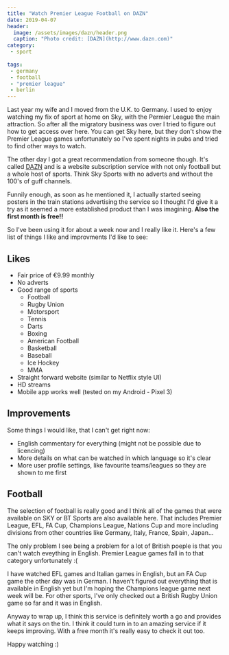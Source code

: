 ```yaml
---
title: "Watch Premier League Football on DAZN"
date: 2019-04-07
header:
  image: /assets/images/dazn/header.png
  caption: "Photo credit: [DAZN](http://www.dazn.com)"
category:
 - sport
 
tags:
 - germany
 - football
 - "premier league"
 - berlin
---
```


Last year my wife and I moved from the U.K. to Germany. I used to enjoy watching my fix of sport at home on Sky, with the Permier League the main attraction. So after all the migratory business was over I tried to figure out how to get access over here. You can get Sky here, but they don't show the Premier League games unfortunately so I've spent nights in pubs and tried to find other ways to watch.

The other day I got a great recommendation from someone though. It's called [DAZN][1] and is a website subscription service with not only football but a whole host of sports. Think Sky Sports with no adverts and without the 100's of guff channels. 

Funnily enough, as soon as he mentioned it, I actually started seeing posters in the train stations advertising the service so I thought I'd give it a try as it seemed a more established product than I was imagining. **Also the first month is free!!** 

So I've been using it for about a week now and I really like it. Here's a few list of things I like and improvments I'd like to see:

## Likes
* Fair price of €9.99 monthly
* No adverts
* Good range of sports
  * Football
  * Rugby Union
  * Motorsport
  * Tennis
  * Darts
  * Boxing
  * American Football
  * Basketball
  * Baseball
  * Ice Hockey
  * MMA
* Straight forward website (similar to Netflix style UI)
* HD streams
* Mobile app works well (tested on my Android - Pixel 3)

## Improvements
Some things I would like, that I can't get right now:
* English commentary for everything (might not be possible due to licencing)
* More details on what can be watched in which language so it's clear
* More user profile settings, like favourite teams/leagues so they are shown to me first

## Football
The selection of football is really good and I think all of the games that were available on SKY or BT Sports are also available here. That includes Premier League, EFL, FA Cup, Champions League, Nations Cup and more including divisions from other countries like Germany, Italy, France, Spain, Japan... 

The only problem I see being a problem for a lot of British poeple is that you can't watch eveything in English. Premier League games fall in to that category unfortunately :( 

I have watched EFL games and Italian games in English, but an FA Cup game the other day was in German. I haven't figured out everything that is available in English yet but I'm hoping the Champions league game next week will be. For other sports, I've only checked out a British Rugby Union game so far and it was in English.


Anyway to wrap up, I think this service is definitely worth a go and provides what it says on the tin. I think it could turn in to an amazing service if it keeps improving. With a free month it's really easy to check it out too. 

Happy watching :)


[1]: http://www.dazn.com
